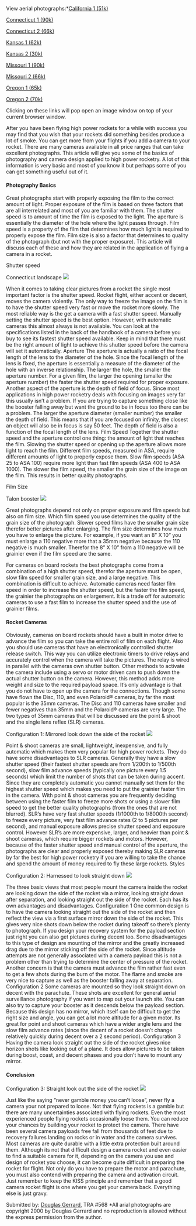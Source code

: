 View aerial photographs:\*[California 1 (51k)](javascript:popup('/images/electronics/cameras/calif.jpg','800','480'))

[Connecticut 1 (90k)](javascript:popup('/images/electronics/cameras/conn1.jpg','884','600'))

[Connecticut 2 (66k)](javascript:popup('/images/electronics/cameras/conn2.jpg','522','885'))

[Kansas 1 (62k)](javascript:popup('/images/electronics/cameras/kansas1.jpg','748','446'))

[Kansas 2 (30k)](javascript:popup('/images/electronics/cameras/kansas2.jpg','447','294'))

[Missouri 1 (90k)](javascript:popup('/images/electronics/cameras/miss1.jpg','859','585'))

[Missouri 2 (66k)](javascript:popup('/images/electronics/cameras/miss2.jpg','880','590'))

[Oregon 1 (65k)](javascript:popup('/images/electronics/cameras/oregon1.jpg','800','400'))

[Oregon 2 (70k)](javascript:popup('/images/electronics/cameras/oregon2.jpg','748','450'))

Clicking on these links will pop open an image window on top of your current browser window.

After you have been flying high power rockets for a while with success you may find that you wish that your rockets did something besides produce a lot of smoke. You can get more from your flights if you add a camera to your rocket. There are many cameras available in all price ranges that can take excellent photographs. This article will give you some of the basics of photography and camera design applied to high power rocketry. A lot of this information is very basic and most of you know it but perhaps some of you can get something useful out of it.

#### Photography Basics

Great photographs start with properly exposing the film to the correct amount of light. Proper exposure of the film is based on three factors that are all interrelated and most of you are familiar with them. The shutter speed is to amount of time the film is exposed to the light. The aperture is essentially the diameter of the hole where the light passes through. Film speed is a property of the film that determines how much light is required to properly expose the film. Film size is also a factor that determines to quality of the photograph (but not with the proper exposure). This article will discuss each of these and how they are related in the application of flying a camera in a rocket.

Shutter speed

Connecticut landscape ![](/images/electronics/cameras/conn_small.jpg)

When it comes to taking clear pictures from a rocket the single most important factor is the shutter speed. Rocket flight, either accent or decent, moves the camera violently. The only way to freeze the image on the film is to have the shutter speed very fast or move the rocket more slowly. The most reliable way is the get a camera with a fast shutter speed. Manually setting the shutter speed is the best option. However, with automatic cameras this almost always is not available. You can look at the specifications listed in the back of the handbook of a camera before you buy to see its fastest shutter speed available. Keep in mind that there must be the right amount of light to achieve this shutter speed before the camera will set it automatically. Aperture The aperture is actually a ratio of the focal length of the lens to the diameter of the hole. Since the focal length of the lens is fixed, the aperture is essentially a measure of the diameter of the hole with an inverse relationship. The larger the hole, the smaller the aperture number. For a given film, the larger the opening (smaller the aperture number) the faster the shutter speed required for proper exposure. Another aspect of the aperture is the depth of field of focus. Since most applications in high power rocketry deals with focusing on images very far this usually isn’t a problem. If you are trying to capture something close like the booster falling away but want the ground to be in focus too there can be a problem. The larger the aperture diameter (smaller number) the smaller the depth of field. This means that if you are focused on infinity, the closest an object will also be in focus is say 50 feet. The depth of field is also a function of the focal length of the lens. Film Speed Together the shutter speed and the aperture control one thing: the amount of light that reaches the film. Slowing the shutter speed or opening up the aperture allows more light to reach the film. Different film speeds, measured in ASA, require different amounts of light to properly expose them. Slow film speeds (ASA 25 to ASA 100) require more light than fast film speeds (ASA 400 to ASA 1000). The slower the film speed, the smaller the grain size of the image on the film. This results in better quality photographs.

Film Size

Talon booster ![](/images/electronics/cameras/talon_small.jpg)

Great photographs depend not only on proper exposure and film speeds but also on film size. Which film speed you use determines the quality of the grain size of the photograph. Slower speed films have the smaller grain size therefor better pictures after enlarging. The film size determines how much you have to enlarge the picture. For example, if you want an 8” X 10” you must enlarge a 110 negative more that a 35mm negative because the 110 negative is much smaller. Therefor the 8” X 10” from a 110 negative will be grainier even if the film speed are the same.

For cameras on board rockets the best photographs come from a combination of a high shutter speed, therefor the aperture must be open, slow film speed for smaller grain size, and a large negative. This combination is difficult to achieve. Automatic cameras need faster film speed in order to increase the shutter speed, but the faster the film speed, the grainier the photographs on enlargement. It is a trade off for automatic cameras to use a fast film to increase the shutter speed and the use of grainier films.

#### Rocket Cameras

Obviously, cameras on board rockets should have a built in motor drive to advance the film so you can take the entire roll of film on each flight. Also you should use cameras that have an electronically controlled shutter release switch. This way you can utilize electronic timers to drive relays and accurately control when the camera will take the pictures. The relay is wired in parallel with the cameras own shutter button. Other methods to activate the camera include using a servo or motor driven cam to push down the actual shutter button on the camera. However, this method adds more weight and size to the required payload space. It’s only advantage is that you do not have to open up the camera for the connections. Though some have flown the Disc, 110, and even Polaroid® cameras, by far the most popular is the 35mm cameras. The Disc and 110 cameras have smaller and fewer negatives than 35mm and the Polaroid® cameras are very large. The two types of 35mm cameras that will be discussed are the point & shoot and the single lens reflex (SLR) cameras.

Configuration 1: Mirrored look down the side of the rocket ![](/images/electronics/image14.gif)

Point & shoot cameras are small, lightweight, inexpensive, and fully automatic which makes them very popular for high power rockets. They do have some disadvantages to SLR cameras. Generally they have a slow shutter speed (their fastest shutter speeds are from 1/200th to 1/500th second), slow film advance speeds (typically one picture every 1.5 seconds) which limit the number of shots that can be taken during accent. Since they are completely automatic you cannot manually set them for the highest shutter speed which makes you need to put the grainier faster film in the camera. With point & shoot cameras you are frequently deciding between using the faster film to freeze more shots or using a slower film speed to get the better quality photographs (from the ones that are not blurred). SLR’s have very fast shutter speeds (1/1000th to 1/8000th second) to freeze every picture, very fast film advance rates (2 to 5 pictures per second), and manual exposure allows precise shutter speed and exposure control. However SLR’s are more expensive, larger, and heavier than point & shoot cameras, which require bigger rockets and motors. However, because of the faster shutter speed and manual control of the aperture, the photographs are clear and properly exposed thereby making SLR cameras by far the best for high power rocketry if you are willing to take the chance and spend the amount of money required to fly these large rockets. Styles

Configuration 2: Harnessed to look straight down ![](/images/electronics/image13.gif)

The three basic views that most people mount the camera inside the rocket are looking down the side of the rocket via a mirror, looking straight down after separation, and looking straight out the side of the rocket. Each has its own advantages and disadvantages. Configuration 1 One common design is to have the camera looking straight out the side of the rocket and then reflect the view via a first surface mirror down the side of the rocket. This gives very nice shots down below the rocket during takeoff so there’s plenty to photograph. If you design your recovery system for the payload section just right you can also get pictures during decent too. Some disadvantages to this type of design are mounting of the mirror and the greatly increased drag due to the mirror sticking off the side of the rocket. Since altitude attempts are not generally associated with a camera payload this is not a problem other than trying to determine the center of pressure of the rocket. Another concern is that the camera must advance the film rather fast even to get a few shots during the burn of the motor. The flame and smoke are very nice to capture as well as the booster falling away at separation. Configuration 2 Some cameras are mounted so they look straight down on decent with the parachute. These shots are excellent for general aerial surveillance photography if you want to map out your launch site. You can also try to capture your booster as it descends below the payload section. Because this design has no mirror, which itself can be difficult to get the right size and angle, you can get a lot more altitude for a given motor. Its great for point and shoot cameras which have a wider angle lens and the slow film advance rates (since the decent of a rocket doesn’t change relatively quickly during decent over a 2 second period). Configuration 3 Having the camera look straight out the side of the rocket gives nice horizon shots like looking out of a plane. It does allow pictures to be taken during boost, coast, and decent phases and you don’t have to mount any mirror.

#### Conclusion

Configuration 3: Straight look out the side of the rocket ![](/images/electronics/image15.gif)

Just like the saying “never gamble money you can’t loose”, never fly a camera your not prepared to loose. Not that flying rockets is a gamble but there are many uncertainties associated with flying rockets. Even the most experienced people flying rockets occasionally loose them. You can reduce your chances by building your rocket to protect the camera. There have been several camera payloads free fall from thousands of feet due to recovery failures landing on rocks or in water and the camera survives. Most cameras are quite durable with a little extra protection built around them. Although its not that difficult design a camera rocket and even easier to find a suitable camera for it, depending on the camera you use and design of rocket you choose, it can become quite difficult in preparing the rocket for flight. Not only do you have to prepare the motor and parachute, you must also contend with preparing the camera and activation circuit. Just remember to keep the KISS principle and remember that a good camera rocket flight is one where you get your camera back. Everything else is just gravy.

Submitted by: [Douglas Gerrard](mailto:gerrardd@fnoc.navy.mil), TRA #568 \*All arial photographs are copyright 2000 by Douglas Gerrard and no reproduction is allowed without the express permission from the author.

